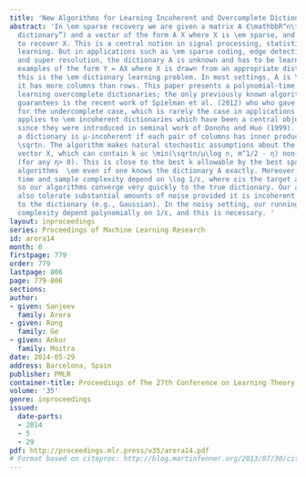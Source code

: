 ```yaml
---
title: 'New Algorithms for Learning Incoherent and Overcomplete Dictionaries '
abstract: 'In \em sparse recovery we are given a matrix A ∈\mathbbR^n\times m (“the
  dictionary”) and a vector of the form A X where X is \em sparse, and the goal is
  to recover X. This is a central notion in signal processing, statistics and machine
  learning. But in applications such as \em sparse coding, edge detection, compression
  and super resolution, the dictionary A is unknown and has to be learned from random
  examples of the form Y = AX where X is drawn from an appropriate distribution —
  this is the \em dictionary learning problem. In most settings, A is \em overcomplete:
  it has more columns than rows. This paper presents a polynomial-time algorithm for
  learning overcomplete dictionaries; the only previously known algorithm with provable
  guarantees is the recent work of Spielman et al. (2012) who who gave an algorithm
  for the undercomplete case, which is rarely the case in applications. Our algorithm
  applies to \em incoherent dictionaries which have been a central object of study
  since they were introduced in seminal work of Donoho and Huo (1999). In particular,
  a dictionary is μ-incoherent if each pair of columns has inner product at most μ/
  \sqrtn. The algorithm makes natural stochastic assumptions about the unknown sparse
  vector X, which can contain k ≤c \min(\sqrtn/μ\log n, m^1/2 - η) non-zero entries
  (for any η> 0). This is close to the best k allowable by the best sparse recovery
  algorithms  \em even if one knows the dictionary A exactly. Moreover, both the running
  time and sample complexity depend on \log 1/ε, where εis the target accuracy, and
  so our algorithms converge very quickly to the true dictionary. Our algorithm can
  also tolerate substantial amounts of noise provided it is incoherent with respect
  to the dictionary (e.g., Gaussian). In the noisy setting, our running time and sample
  complexity depend polynomially on 1/ε, and this is necessary. '
layout: inproceedings
series: Proceedings of Machine Learning Research
id: arora14
month: 0
firstpage: 779
order: 779
lastpage: 806
page: 779-806
sections: 
author:
- given: Sanjeev
  family: Arora
- given: Rong
  family: Ge
- given: Ankur
  family: Moitra
date: 2014-05-29
address: Barcelona, Spain
publisher: PMLR
container-title: Proceedings of The 27th Conference on Learning Theory
volume: '35'
genre: inproceedings
issued:
  date-parts:
  - 2014
  - 5
  - 29
pdf: http://proceedings.mlr.press/v35/arora14.pdf
# Format based on citeproc: http://blog.martinfenner.org/2013/07/30/citeproc-yaml-for-bibliographies/
---
```

